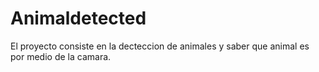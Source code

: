 # Animaldetected

El proyecto consiste en la decteccion de animales y saber que animal es por medio de la camara.
